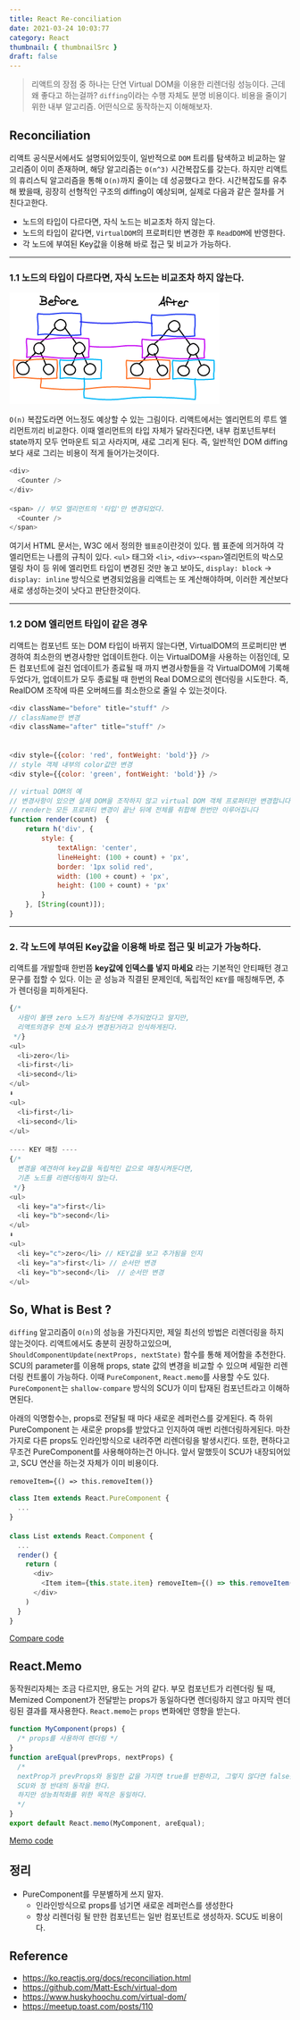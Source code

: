 ```yaml
---
title: React Re-conciliation
date: 2021-03-24 10:03:77
category: React
thumbnail: { thumbnailSrc }
draft: false
---
```


> 리액트의 장점 중 하나는 단연 Virtual DOM을 이용한 리렌더링 성능이다. 근데 왜 좋다고 하는걸까? `diffing`이라는 수행 자체도 분명 비용이다. 비용을 줄이기 위한 내부 알고리즘. 어떤식으로 동작하는지 이해해보자.

## Reconciliation

리액트 공식문서에서도 설명되어있듯이, 일반적으로 `DOM` 트리를 탐색하고 비교하는 알고리즘이 이미 존재하며, 해당 알고리즘는 `O(n^3)` 시간복잡도를 갖는다. 하지만 리액트의 휴리스틱 알고리즘을 통해 `O(n)`까지 줄이는 데 성공했다고 한다. 시간복잡도를 유추 해 봤을때, 굉장히 선형적인 구조의 diffing이 예상되며, 실제로 다음과 같은 절차를 거친다고한다.

- 노드의 타입이 다르다면, 자식 노드는 비교조차 하지 않는다.
- 노드의 타입이 같다면, `VirtualDOM`의 프로퍼티만 변경한 후 `ReadDOM`에 반영한다.
- 각 노드에 부여된 Key값을 이용해 바로 접근 및 비교가 가능하다.

--- 

### 1.1 노드의 타입이 다르다면, 자식 노드는 비교조차 하지 않는다.

![](./images/reconciliation_1.png)

`O(n)` 복잡도라면 어느정도 예상할 수 있는 그림이다. 리액트에서는 엘리먼트의 루트 엘리먼트끼리 비교한다. 이때 엘리먼트의 타입 자체가 달라진다면, 내부 컴포넌트부터 state까지 모두 언마운트 되고 사라지며, 새로 그리게 된다. 즉, 일반적인 DOM diffing 보다 새로 그리는 비용이 적게 들어가는것이다.

```javascript
<div>
  <Counter />
</div>

<span> // 부모 엘리먼트의 '타입'만 변경되었다.
  <Counter />
</span>

```

여기서 HTML 문서는, W3C 에서 정의한 `웹표준`이란것이 있다. 웹 표준에 의거하여 각 엘리먼트는 나름의 규칙이 있다. `<ul>` 태그와 `<li>`, `<div>`-`<span>`엘리먼트의 박스모델링 차이 등 위에 엘리먼트 타입이 변경된 것만 놓고 보아도, `display: block` -> `display: inline` 방식으로 변경되었음을 리액트는 또 계산해야하며, 이러한 계산보다 새로 생성하는것이 낫다고 판단한것이다.

--- 

### 1.2 DOM 엘리먼트 타입이 같은 경우

리액트는 컴포넌트 또는 DOM 타입이 바뀌지 않는다면, VirtualDOM의 프로퍼티만 변경하여 최소한의 변경사항만 업데이트한다. 이는 VirtualDOM을 사용하는 이점인데, 모든 컴포넌트에 걸친 업데이트가 종료될 때 까지 변경사항들을 각 VirtualDOM에 기록해두었다가, 업데이트가 모두 종료될 때 한번의 Real DOM으로의 렌더링을 시도한다. 즉, RealDOM 조작에 따른 오버헤드를 최소한으로 줄일 수 있는것이다.

```javascript
<div className="before" title="stuff" />
// className만 변경
<div className="after" title="stuff" />


<div style={{color: 'red', fontWeight: 'bold'}} />
// style 객체 내부의 color값만 변경
<div style={{color: 'green', fontWeight: 'bold'}} />

```

```javascript
// virtual DOM의 예
// 변경사항이 있으면 실제 DOM을 조작하지 않고 virtual DOM 객체 프로퍼티만 변경합니다
// render는 모든 프로퍼티 변경이 끝난 뒤에 전체를 취합해 한번만 이루어집니다
function render(count)  {
    return h('div', {
        style: {
            textAlign: 'center',
            lineHeight: (100 + count) + 'px',
            border: '1px solid red',
            width: (100 + count) + 'px',
            height: (100 + count) + 'px'
        }
    }, [String(count)]);
}

```

--- 

### 2. 각 노드에 부여된 Key값을 이용해 바로 접근 및 비교가 가능하다.

리액트를 개발할때 한번쯤 **key값에 인덱스를 넣지 마세요** 라는 기본적인 안티패턴 경고문구를 접할 수 있다. 이는 곧 성능과 직결된 문제인데, 독립적인 `KEY`를 매칭해두면, 추가 렌더링을 피하게된다.

```javascript
{/*
  사람이 볼땐 zero 노드가 최상단에 추가되었다고 알지만,
  리액트의경우 전체 요소가 변경된거라고 인식하게된다.
 */}
<ul>
  <li>zero</li>
  <li>first</li>
  <li>second</li>
</ul>
⬇︎
<ul>
  <li>first</li>
  <li>second</li>
</ul>

---- KEY 매칭 ----
{/*
  변경을 예견하여 key값을 독립적인 값으로 매칭시켜둔다면, 
  기존 노드를 리렌더링하지 않는다.
 */}
<ul>
  <li key="a">first</li>
  <li key="b">second</li>
</ul>
⬇︎
<ul>
  <li key="c">zero</li> // KEY값을 보고 추가됨을 인지
  <li key="a">first</li> // 순서만 변경
  <li key="b">second</li>  // 순서만 변경
</ul> 

```

## So, What is Best ?
`diffing` 알고리즘이 `O(n)`의 성능을 가진다지만, 제일 최선의 방법은 리렌더링을 하지 않는것이다. 리액트에서도 충분히 권장하고있으며, `ShouldComponentUpdate(nextProps, nextState)` 함수를 통해 제어함을 추천한다. SCU의 parameter를 이용해 props, state 값의 변경을 비교할 수 있으며 세밀한 리렌더링 컨트롤이 가능하다. 이때 `PureComponent`, `React.memo`를 사용할 수도 있다. `PureComponent`는 `shallow-compare` 방식의 SCU가 이미 탑재된 컴포넌트라고 이해하면된다.  

아래의 익명함수는, props로 전달될 때 마다 새로운 레퍼런스를 갖게된다. 즉 하위 PureComponent 는 새로운 props를 받았다고 인지하여 매번 리렌더링하게된다. 마찬가지로 다른 props도 인라인방식으로 내려주면 리렌더링을 발생시킨다. 또한, 편하다고 무조건 PureComponent를 사용해야하는건 아니다. 앞서 말했듯이 SCU가 내장되어있고, SCU 연산을 하는것 자체가 이미 비용이다. 

`removeItem={() => this.removeItem()}`
```javascript
class Item extends React.PureComponent {
  ...
}

class List extends React.Component {
  ...
  render() {
    return (
      <div>
        <Item item={this.state.item} removeItem={() => this.removeItem()} />
      </div>
    )
  }
}
```

[Compare code](https://codesandbox.io/s/withered-frost-92f0k?file=/src/App.js)

## React.Memo
동작원리자체는 조금 다르지만, 용도는 거의 같다. 부모 컴포넌트가 리렌더링 될 때, Memized Component가 전달받는 props가 동일하다면 렌더링하지 않고 마지막 렌더링된 결과를 재사용한다. `React.memo`는 `props` 변화에만 영향을 받는다. 


```javascript
function MyComponent(props) {
  /* props를 사용하여 렌더링 */
}
function areEqual(prevProps, nextProps) {
  /*
  nextProp가 prevProps와 동일한 값을 가지면 true를 반환하고, 그렇지 않다면 false를 반환
  SCU와 정 반대의 동작을 한다. 
  하지만 성능최적화를 위한 목적은 동일하다.
  */
}
export default React.memo(MyComponent, areEqual);
```

[Memo code](https://codesandbox.io/s/confident-tdd-7sftm?file=/src/App.js)

## 정리

- PureComponent를 무분별하게 쓰지 말자.
  - 인라인방식으로 props를 넘기면 새로운 레퍼런스를 생성한다
  - 항상 리렌더링 될 만한 컴포넌트는 일반 컴포넌트로 생성하자. SCU도 비용이다.

## Reference
- https://ko.reactjs.org/docs/reconciliation.html
- https://github.com/Matt-Esch/virtual-dom
- https://www.huskyhoochu.com/virtual-dom/
- https://meetup.toast.com/posts/110